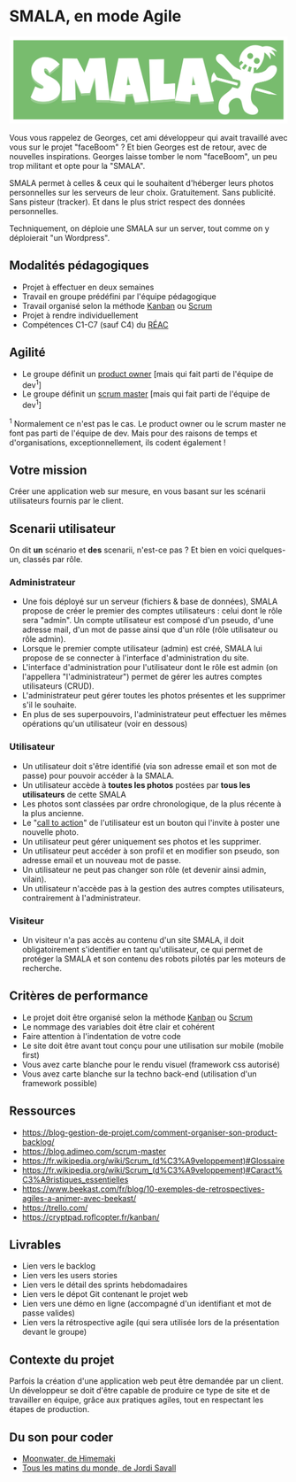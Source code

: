 # SMALA, en mode Agile

![Logo de l'appli web SMALA](smala-logo-v02-web-comp.svg)

Vous vous rappelez de Georges, cet ami développeur qui avait travaillé avec vous sur le projet "faceBoom" ? Et bien Georges est de retour, avec de nouvelles inspirations. Georges laisse tomber le nom "faceBoom", un peu trop militant et opte pour la "SMALA".

SMALA permet à celles & ceux qui le souhaitent d'héberger leurs photos personnelles sur les serveurs de leur choix. Gratuitement. Sans publicité. Sans pisteur (tracker). Et dans le plus strict respect des données personnelles.

Techniquement, on déploie une SMALA sur un server, tout comme on y déploierait "un Wordpress".

## Modalités pédagogiques

- Projet à effectuer en deux semaines
- Travail en groupe prédéfini par l'équipe pédagogique
- Travail organisé selon la méthode [Kanban](https://fr.wikipedia.org/wiki/Kanban_(d%C3%A9veloppement)) ou [Scrum](https://fr.wikipedia.org/wiki/Scrum_(d%C3%A9veloppement))
- Projet à rendre individuellement
- Compétences C1-C7 (sauf C4) du [RÉAC](https://cdn.hmz.tf/REAC_DWWM_V03_03052018.pdf)

## Agilité
- Le groupe définit un [product owner](https://en.wikipedia.org/wiki/Scrum_(software_development)#Product_owner) [mais qui fait parti de l'équipe de dev<sup>1</sup>]
- Le groupe définit un [scrum master](https://en.wikipedia.org/wiki/Scrum_(software_development)#Scrum_master) [mais qui fait parti de l'équipe de dev<sup>1</sup>]

<sup>1</sup> Normalement ce n'est pas le cas. Le product owner ou le scrum master ne font pas parti de l'équipe de dev. Mais pour des raisons de temps et d'organisations, exceptionnellement, ils codent également !

## Votre mission

Créer une application web sur mesure, en vous basant sur les scénarii utilisateurs fournis par le client.

## Scenarii utilisateur

On dit **un** scénario et **des** scenarii, n'est-ce pas ? Et bien en voici quelques-un, classés par rôle.

### Administrateur
- Une fois déployé sur un serveur (fichiers & base de données), SMALA propose de créer le premier des comptes utilisateurs : celui dont le rôle sera "admin". Un compte utilisateur est composé d'un pseudo, d'une adresse mail, d'un mot de passe ainsi que d'un rôle (rôle utilisateur ou rôle admin).
- Lorsque le premier compte utilisateur (admin) est créé, SMALA lui propose de se connecter à l'interface d'administration du site.
- L'interface d'administration pour l'utilisateur dont le rôle est admin (on l'appellera "l'administrateur") permet de gérer les autres comptes utilisateurs (CRUD).
- L'administrateur peut gérer toutes les photos présentes et les supprimer s'il le souhaite.
- En plus de ses superpouvoirs, l'administrateur peut effectuer les mêmes opérations qu'un utilisateur (voir en dessous)

### Utilisateur
- Un utilisateur doit s'être identifié (via son adresse email et son mot de passe) pour pouvoir accéder à la SMALA.
- Un utilisateur accède à **toutes les photos** postées par **tous les utilisateurs** de cette SMALA
- Les photos sont classées par ordre chronologique, de la plus récente à la plus ancienne.
- Le "[call to action](https://en.wikipedia.org/wiki/Call_to_action_(marketing))" de l'utilisateur est un bouton qui l'invite à poster une nouvelle photo.
- Un utilisateur peut gérer uniquement ses photos et les supprimer.
- Un utilisateur peut accéder à son profil et en modifier son pseudo, son adresse email et un nouveau mot de passe.
- Un utilisateur ne peut pas changer son rôle (et devenir ainsi admin, vilain).
- Un utilisateur n'accède pas à la gestion des autres comptes utilisateurs, contrairement à l'administrateur.

### Visiteur
- Un visiteur n'a pas accès au contenu d'un site SMALA, il doit obligatoirement s'identifier en tant qu'utilisateur, ce qui permet de protéger la SMALA et son contenu des robots pilotés par les moteurs de recherche.

## Critères de performance

- Le projet doit être organisé selon la méthode [Kanban](https://fr.wikipedia.org/wiki/Kanban_(d%C3%A9veloppement)) ou [Scrum](https://fr.wikipedia.org/wiki/Scrum_(d%C3%A9veloppement))
- Le nommage des variables doit être clair et cohérent
- Faire attention à l'indentation de votre code
- Le site doit être avant tout conçu pour une utilisation sur mobile (mobile first)
- Vous avez carte blanche pour le rendu visuel (framework css autorisé)
- Vous avez carte blanche sur la techno back-end (utilisation d'un framework possible)

## Ressources
- https://blog-gestion-de-projet.com/comment-organiser-son-product-backlog/
- https://blog.adimeo.com/scrum-master
- https://fr.wikipedia.org/wiki/Scrum_(d%C3%A9veloppement)#Glossaire
- https://fr.wikipedia.org/wiki/Scrum_(d%C3%A9veloppement)#Caract%C3%A9ristiques_essentielles
- https://www.beekast.com/fr/blog/10-exemples-de-retrospectives-agiles-a-animer-avec-beekast/
- https://trello.com/
- https://cryptpad.roflcopter.fr/kanban/

## Livrables

- Lien vers le backlog 
- Lien vers les users stories
- Lien vers le détail des sprints hebdomadaires
- Lien vers le dépot Git contenant le projet web
- Lien vers une démo en ligne (accompagné d'un identifiant et mot de passe valides)
- Lien vers la rétrospective agile (qui sera utilisée lors de la présentation devant le groupe)

## Contexte du projet

Parfois la création d'une application web peut être demandée par un client. Un développeur se doit d'être capable de produire ce type de site et de travailler en équipe, grâce aux pratiques agiles, tout en respectant les étapes de production.

## Du son pour coder
- [Moonwater, de Himemaki](https://www.youtube.com/watch?v=OtXfBaQ0_sw)
- [Tous les matins du monde, de Jordi Savall](https://www.youtube.com/watch?v=uORg1aeD_Og&list=OLAK5uy_n9w1o7KMRtXECTGuBcAszJ9G1mu1uzfRc)
